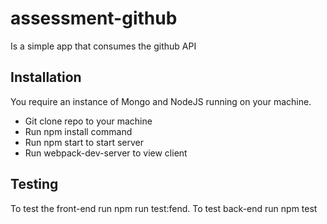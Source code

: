 # assessment-github

Is a simple app that consumes the github API

## Installation 

You require an instance of Mongo and NodeJS running on your machine.
* Git clone repo to your machine
* Run npm install command
* Run npm start to start server
* Run webpack-dev-server to view client

## Testing

To test the front-end run npm run test:fend.
To test back-end run npm test
